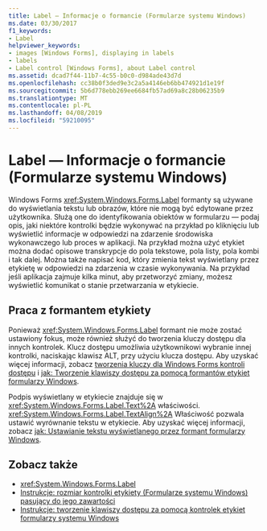 ```yaml
---
title: Label — Informacje o formancie (Formularze systemu Windows)
ms.date: 03/30/2017
f1_keywords:
- Label
helpviewer_keywords:
- images [Windows Forms], displaying in labels
- labels
- Label control [Windows Forms], about Label control
ms.assetid: dcad7f44-11b7-4c55-b0c0-d984ade43d7d
ms.openlocfilehash: cc38b0f3ded9e3c2a5a4146eb6bb474921d1e19f
ms.sourcegitcommit: 5b6d778ebb269ee6684fb57ad69a8c28b06235b9
ms.translationtype: MT
ms.contentlocale: pl-PL
ms.lasthandoff: 04/08/2019
ms.locfileid: "59210095"
---
```

# <a name="label-control-overview-windows-forms"></a>Label — Informacje o formancie (Formularze systemu Windows)
Windows Forms <xref:System.Windows.Forms.Label> formanty są używane do wyświetlania tekstu lub obrazów, które nie mogą być edytowane przez użytkownika. Służą one do identyfikowania obiektów w formularzu — podaj opis, jaki niektóre kontrolki będzie wykonywać na przykład po kliknięciu lub wyświetlić informacje w odpowiedzi na zdarzenie środowiska wykonawczego lub proces w aplikacji. Na przykład można użyć etykiet można dodać opisowe transkrypcje do pola tekstowe, pola listy, pola kombi i tak dalej. Można także napisać kod, który zmienia tekst wyświetlany przez etykietę w odpowiedzi na zdarzenia w czasie wykonywania. Na przykład jeśli aplikacja zajmuje kilka minut, aby przetworzyć zmiany, możesz wyświetlić komunikat o stanie przetwarzania w etykiecie.  
  
## <a name="working-with-the-label-control"></a>Praca z formantem etykiety  
 Ponieważ <xref:System.Windows.Forms.Label> formant nie może zostać ustawiony fokus, może również służyć do tworzenia kluczy dostępu dla innych kontrolek. Klucz dostępu umożliwia użytkownikowi wybranie innej kontrolki, naciskając klawisz ALT, przy użyciu klucza dostępu. Aby uzyskać więcej informacji, zobacz [tworzenia kluczy dla Windows Forms kontroli dostępu](how-to-create-access-keys-for-windows-forms-controls.md) i [jak: Tworzenie klawiszy dostępu za pomocą formantów etykiet formularzy Windows](how-to-create-access-keys-with-windows-forms-label-controls.md).  
  
 Podpis wyświetlany w etykiecie znajduje się w <xref:System.Windows.Forms.Label.Text%2A> właściwości. <xref:System.Windows.Forms.Label.TextAlign%2A> Właściwość pozwala ustawić wyrównanie tekstu w etykiecie. Aby uzyskać więcej informacji, zobacz [jak: Ustawianie tekstu wyświetlanego przez formant formularzy Windows](how-to-set-the-text-displayed-by-a-windows-forms-control.md).  
  
## <a name="see-also"></a>Zobacz także

- <xref:System.Windows.Forms.Label>
- [Instrukcje: rozmiar kontrolki etykiety (Formularze systemu Windows) pasujący do jego zawartości](how-to-size-a-windows-forms-label-control-to-fit-its-contents.md)
- [Instrukcje: tworzenie klawiszy dostępu za pomocą kontrolek etykiet formularzy systemu Windows](how-to-create-access-keys-with-windows-forms-label-controls.md)
